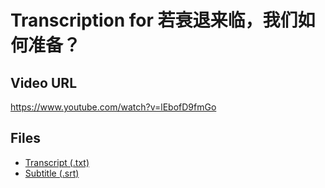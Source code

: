 # Transcription for 若衰退来临，我们如何准备？
## Video URL
https://www.youtube.com/watch?v=lEbofD9fmGo
 
## Files
- [Transcript (.txt)](./transcript.txt)
- [Subtitle (.srt)](./transcript.srt)

